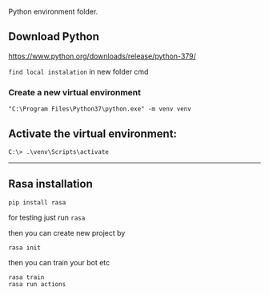 Python environment folder.

## Download Python
https://www.python.org/downloads/release/python-379/

`find local instalation`
in new folder cmd 
### Create a new virtual environment
```
"C:\Program Files\Python37\python.exe" -m venv venv
```

## Activate the virtual environment:
```
C:\> .\venv\Scripts\activate
```
-------------------------------------------

## Rasa installation 
```
pip install rasa
```

for testing just run `rasa`

then you can create new project by
```
rasa init
```

then you can train your bot etc 
```
rasa train 
rasa run actions
```
